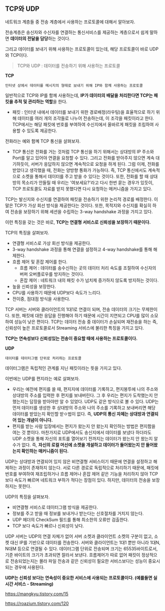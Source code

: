 ## TCP와 UDP

네트워크 계층들 중 전송 계층에서 사용하는 프로토콜에 대해서 알아보자.

전송계층은 송신자와 수신자를 연결하는 통신서비스를 제공하는 계층으로서 쉽게 말하면 **데이터의 전달을 담당**하는 것이다.

그리고 데이터를 보내기 위해 사용하는 프로토콜이 있는데, 해당 프로토콜이 바로 UDP와 TCP이다.

> TCP와 UDP :  데이터를 전송하기 위해 사용하는 프로토콜



**TCP**

~~~
인터넷 상에서 데이터를 메시지의 형태로 보내기 위해 IP와 함께 사용하는 프로토콜
~~~

일반적으로 TCP와 IP를 함께 사용하는데, **IP가 데이터의 배달을 처리한다면 TCP는 패킷을 추적 및 관리하는 역할**을 한다.

- 패킷 : 인터넷 내에서 데이터를 보내기 위한 경로배정(라우팅)을 효율적으로 하기 위해 데이터를 여러 개의 조각들로 나누어 전송하는데, 이 조각을 패킷이라고 한다. TCP에서는 해당 패킷에 번호를 부여하여 수신지에서 올바르게 패킷을 조립하여 사용할 수 있도록 제공한다.

전화라는 예와 함꼐 TCP 통신을 살펴보자.

- TCP 통신은 전화를 거는 것처럼 TCP 통신을 하기 위해서는 상대방의 IP 주소와 Port를 알고 있어야 연결을 요청할 수 있다. 그리고 전화를 받아주지 않으면 계속 대기하듯이, 서버가 응답하지 않으면 계속적으로 요청을 하게 된다. 그럼 이제, 전화를 받았다고 생각했을 때, 전화는 양방향 통화가 가능하다. 즉, TCP 통신에서도 계속적으로 소켓을 통해서 데이터를 주고 받을 수 있다는 것이다. 또한, 전화를 할 때 상대방의 목소리가 안들릴 때 우리는 '여보세요?'라고 다시 한번 묻는 경우가 있듯이, TCP 프로토콜도 자료를 받지 못했다면 다시 요청하는 메커니즘을 가지고 있다.

TCP는 발신지와 수신지를 연결하여 패킷을 전송하기 위한 논리적 경로를 배정한다. 이 말은 TCP가 가상 회선 방식을 제공한다는 것이다. 또한, 목적지와 수신지를 확실히 하여 전송을 보장하기 위해 세션을 수립하는 3-way handshake 과정을 가지고 있다.

이런 특징을 갖는 것은 바로, **TCP는 연결형 서비스로 신뢰성을 보장하기 때문이다.**

TCP의 특징을 살펴보자.

- 연결형 서비스로 가상 회선 방식을 제공한다.
- 3-way handshake 과정을 통해 연결을 설정하고 4-way handshake를 통해 해제한다.
- 흐름 제어 및 혼잡 제어를 한다.
  - 흐름 제어 : 데이터를 송수신하는 곳의 데이터 처리 속도를 조절하여 수신자의 버퍼 오버플로우를 방지하는 것이다.
  - 혼잡 제어 : 네트워크 내의 패킷 수가 넘치제 증가하지 않도록 방지하는 것이다.
- 높을 신뢰성을 보장한다.
- CPU를 사용하기 때문에 UDP보다 속도가 느리다.
- 전이중, 점대점 방식을 사용한다.

TCP 서버는 서버와 클라이언트의 1대1로 연결이 되며, 전송 데이터의 크기는 무제한이다. 또한, 패킷에 대한 응답을 진행해야 하기 때문에 시간이 지연되고 CPU를 많이 소모하여 성능이 낮은 편이다. TCP는 데이터 전송 중 데이터가 손실되며 재전송을 하는 즉, 신뢰성이 높은 프로토콜로서 Streaming 서비스에 불리한 특징을 가지고 있다.

**TCP는 연속성보다 신뢰성있는 전송이 중요할 때에 사용하는 프로토콜이다.**



**UDP**

~~~
데이터를 데이터그램 단위로 처리하는 프로토콜
~~~

데이터그램은 독립적인 관계를 지닌 패킷이라는 뜻을 가지고 있다. 

이번에는 UDP를 편지라는 예로 살펴보자.

- 우리는 예전에 편지를 쓸 때, 편지지에 데이터를 기록하고, 편지봉투에 나의 주소와 상대방의 주소를 입력한 후 편지를 보내버린다. 그 후 우리는 편지가 도착했는지 안 했는지는 답장을 받아야만 알 수 있었다. UDP도 같은 방식으로 볼 수 있다. UDP는 먼저 데이터를 생성한 후 상대방의 주소와 나의 주소를 기록하고 보내버리면 해당 데이터를 받았는지 확인할 받ㅇ법이 없다. 즉, **UDP의 통신 자체는 상대방과 연결되어 있는 개념이 아니다.**
- 편지를 받는 사람 입장에서는 편지가 왔는지 안 왔는지 확인하는 방법은 편지함을 여는 것 뿐이다. 마찬가지로 UDP에서도 송신지에서 데이터를 보냈다 하더라도 UDP 소켓을 통해 자신의 포트를 열어보기 전까지는 데이터가 왔는지 안 왔는지 알 수가 없다. 즉, **자신의 로컬 머신에 소켓을 개설하고 데이터가 들어왔는지 안 들어왔는지 확인하는 매커니즘이 된다.**

UDP는 상대방과 연결되어 있지 않은 비연결형 서비스이기 때문에 연결을 설정하고 해제하는 과정이 존재하지 않는다. 서로 다른 경로로 독립적으로 처리하기 때문에, 패킷에 번호를 부여하여 재조립하거나 흐름 제어나 혼잡 제어 같은 기능을 처리하지 않아 TCP 보다 속도가 빠르며 네트워크 부하가 적다는 장점이 있다. 하지만, 데이터의 전송을 보장하지는 못한다.

UDP의 특징을 살펴보자.

- 비연결형 서비스로 데이터그램 방식을 제공한다.
- 정보를 주고 받을 때 정보를 보내거나 받는다는 신호절차를 거치지 않는다.
- UDP 헤더의 CheckSum 필드를 통해 최소한의 오류만 검출한다.
- TCP 보다 속도가 빠르나 신뢰성이 낮다.

UDP 서버는 UDP의 연결 자체가 없어 서버 소켓과 클라이언트 소켓의 구분이 없고, 소켓 대신 IP를 기반으로 데이터를 전송한다. 서버와 클라이언트는 1대1 뿐만 아니라 1대N, N대M 등으로 연결될 수 있다. 데이터그램 단위로 전송되며 크기는 65535바이트로서, 기준 바이트의 크기가 초과되면 잘라서 보낸다. 흐름제어가 따로 없어 패킷이 정상적으로 전송되었는지는 몰라 파일 전송과 같은 신뢰성이 필요한 서비스보다는 성능이 중요시 되는 경우에 사용된다.

**UDP는 신뢰성 보다는 연속성이 중요한 서비스에 사용되는 프로토콜이다. (예를들면 실시간 서비스 - Streaming)**



https://mangkyu.tistory.com/15

https://roazium.tistory.com/120